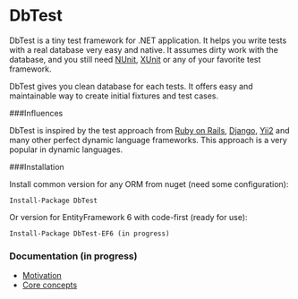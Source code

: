 # DbTest

DbTest is a tiny test framework for .NET application. It helps you write tests with a real database very easy and native. It assumes dirty work with the database, and you still need [NUnit](https://github.com/nunit/nunit), [XUnit](https://github.com/xunit/xunit) or any of your favorite test framework.

DbTest gives you clean database for each tests. It offers easy and maintainable way to create initial fixtures and test cases.

###Influences

DbTest is inspired by the test approach from  [Ruby on Rails](https://github.com/rails/rails), [Django](https://github.com/django/django), [Yii2](https://github.com/yiisoft/yii2) and many other perfect dynamic language frameworks. This approach is a very popular in dynamic languages.

###Installation

Install common version for any ORM from nuget (need some configuration):
```
Install-Package DbTest
```
Or version for EntityFramework 6 with code-first (ready for use):
```
Install-Package DbTest-EF6 (in progress)
```

### Documentation (in progress)

* [Motivation](https://github.com/justserega/DbTest/blob/master/docs/Motivation.md)
* [Core concepts](https://github.com/justserega/DbTest/blob/master/docs/CoreConcepts.md)
